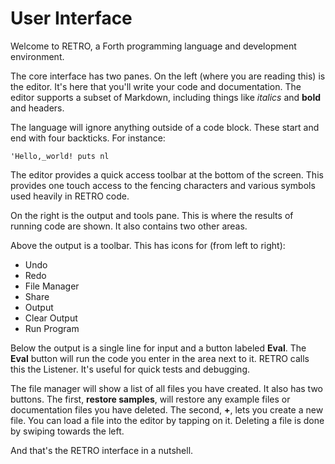 # User Interface

Welcome to RETRO, a Forth programming language and development environment.

The core interface has two panes. On the left (where you are reading this) is the editor. It's here that you'll write your code and documentation. The editor supports a subset of Markdown, including things like *italics* and **bold** and headers.

The language will ignore anything outside of a code block. These start and end with four backticks. For instance:

````
'Hello,_world! puts nl
````

The editor provides a quick access toolbar at the bottom of the screen. This provides one touch access to the fencing characters and various symbols used heavily in RETRO code.

On the right is the output and tools pane. This is where the results of running code are shown. It also contains two other areas.

Above the output is a toolbar. This has icons for (from left to right):

* Undo
* Redo
* File Manager
* Share
* Output
* Clear Output
* Run Program

Below the output is a single line for input and a button labeled **Eval**. The **Eval** button will run the code you enter in the area next to it. RETRO calls this the Listener. It's useful for quick tests and debugging.

The file manager will show a list of all files you have created. It also has two buttons. The first, **restore samples**, will restore any example files or documentation files you have deleted. The second, **+**, lets you create a new file. You can load a file into the editor by tapping on it. Deleting a file is done by swiping towards the left.

And that's the RETRO interface in a nutshell.
